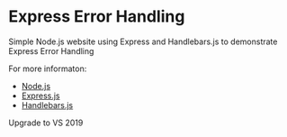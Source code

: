 Express Error Handling
===

Simple Node.js website using Express and Handlebars.js to demonstrate Express Error Handling

For more informaton:
* [Node.js](http://Nodejs.org/)
* [Express.js](http://Expressjs.com/)
* [Handlebars.js](http://Handlebarsjs.com/)

Upgrade to VS 2019